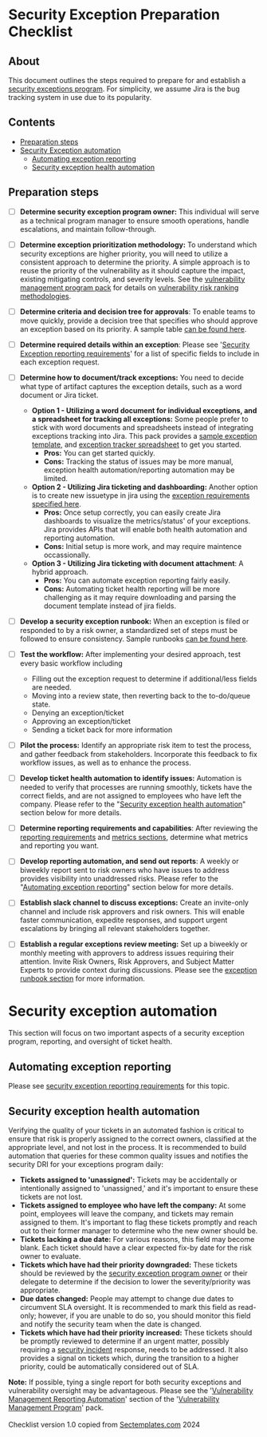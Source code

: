 # Security Exception Preparation Checklist


## About
This document outlines the steps required to prepare for and establish a <a href="./">security exceptions program</a>.  For simplicity, we assume Jira is the bug tracking system in use due to its popularity.

## Contents
 - [Preparation steps](#preparation-steps) 
 - [Security Exception automation](#security-exception-automation)
   - [Automating exception reporting](#Automating-exception-reporting)
   - [Security exception health automation](#security-exception-health-automation)

## Preparation steps
- [ ] <b>Determine security exception program owner:</b> This individual will serve as a technical program manager to ensure smooth operations, handle escalations, and maintain follow-through.
- [ ] <b>Determine exception prioritization methodology:</b> To understand which security exceptions are higher priority, you will need to utilize a consistent approach to determine the priority. A simple approach is to reuse the priority of the vulnerability as it should capture the impact, existing mitigating controls, and severity levels. See the <a href="https://www.sectemplates.com/2024/08/announcing-the-vulnerability-management-program-pack-10.html">vulnerability management program pack</a> for details on <a href="https://github.com/securitytemplates/sectemplates/blob/main/vulnerability-management/v1/Vulnerability_management_definitions.md">vulnerability risk ranking methodologies</a>. 
- [ ] <b>Determine criteria and decision tree for approvals</b>: To enable teams to move quickly, provide a decision tree that specifies who should approve an exception based on its priority. A sample table <a href="./Security_exceptions_definitions.md">can be found here</a>.
- [ ] <b>Determine required details within an exception</b>:  Please see '<a href="./Security_exception_reporting_requirements.md">Security Exception reporting requirements</a>' for a list of specific fields to include in each exception request. 

- [ ] <b>Determine how to document/track exceptions:</b> You need to decide what type of artifact captures the exception details, such as a word document or Jira ticket. 
    * <b>Option 1 - Utilizing a word document for individual exceptions, and a spreadsheet for tracking all exceptions:</b> Some people prefer to stick with word documents and spreadsheets instead of integrating exceptions tracking into Jira. This pack provides a <a href="./Security_exception_template.md">sample exception template</a>, and <a href="./Security_exceptions_tracker.csv">exception tracker spreadsheet</a> to get you started.
      * <b>Pros:</b> You can get started quickly. 
      * <b>Cons:</b> Tracking the status of issues may be more manual, exception health automation/reporting automation may be limited.   
    * <b>Option 2 - Utilizing Jira ticketing and dashboarding:</b> Another option is to create new issuetype in jira using the <a href="./Security_exception_reporting_requirements.md">exception requirements specified here</a>.
      * <b>Pros:</b> Once setup correctly, you can easily create Jira dashboards to visualize the metrics/status' of your exceptions. Jira provides APIs that will enable both health automation and reporting automation. 
      * <b>Cons:</b> Initial setup is more work, and may require maintence occassionally. 
    * <b>Option 3 - Utilizing Jira ticketing with document attachment</b>: A hybrid approach.
      * <b>Pros:</b> You can automate exception reporting fairly easily. 
      * <b>Cons:</b> Automating ticket health reporting will be more challenging as it may require downloading and parsing the document template instead of jira fields. 
- [ ] <b>Develop a security exception runbook:</b> When an exception is filed or responded to by a risk owner, a standardized set of steps must be followed to ensure consistency. Sample runbooks <a href="./Security_exception_runbooks.md">can be found here</a>.
- [ ] <b>Test the workflow:</b> After implementing your desired approach, test every basic workflow including
    * Filling out the exception request to determine if additional/less fields are needed. 
    * Moving into a review state, then reverting back to the to-do/queue state.
    * Denying an exception/ticket
    * Approving an exception/ticket
    * Sending a ticket back for more information
- [ ] <b>Pilot the process:</b> Identify an appropriate risk item to test the process, and gather feedback from stakeholders. Incorporate this feedback to fix workflow issues, as well as to enhance the process. 
- [ ] <b>Develop ticket health automation to identify issues:</b> Automation is needed to verify that processes are running smoothly, tickets have the correct fields, and are not assigned to employees who have left the company. Please refer to the "[Security exception health automation](#security-exception-health-automation)" section below for more details.
- [ ] <b>Determine reporting requirements and capabilities</b>: After reviewing the <a href="./Security_exception_reporting_requirements.md">reporting requirements</a> and <a href="./Security_exceptions_metrics.md">metrics sections</a>, determine what metrics and reporting you want.
- [ ] <b>Develop reporting automation, and send out reports</b>: A weekly or biweekly report sent to risk owners who have issues to address provides visibility into unaddressed risks. Please refer to the "[Automating exception reporting](#Automating-exception-reporting)" section below for more details.
- [ ] <b>Establish slack channel to discuss exceptions:</b> Create an invite-only channel and include risk approvers and risk owners. This will enable faster communication, expedite responses, and support urgent escalations by bringing all relevant stakeholders together. 
- [ ] <b>Establish a regular exceptions review meeting:</b> Set up a biweekly or monthly meeting with approvers to address issues requiring their attention. Invite Risk Owners, Risk Approvers, and Subject Matter Experts to provide context during discussions. Please see the <a href="./Security_exception_runbooks.md">exception runbook section</a> for more information. 



# Security exception automation
This section will focus on two important aspects of a security exception program, reporting, and oversight of ticket health.


## Automating exception reporting
Please see <a href="./Security_exception_reporting_requirements.md">security exception reporting requirements</a> for this topic. 


## Security exception health automation
Verifying the quality of your tickets in an automated fashion is critical to ensure that risk is properly assigned to the correct owners, classified at the appropriate level, and not lost in the process. It is recommended to build automation that queries for these common quality issues and notifies the security DRI for your exceptions program daily: 
* <b>Tickets assigned to 'unassigned':</b> Tickets may be accidentally or intentionally assigned to 'unassigned,' and it's important to ensure these tickets are not lost.<br>
* <b>Tickets assigned to employee who have left the company:</b>  At some point, employees will leave the company, and tickets may remain assigned to them. It's important to flag these tickets promptly and reach out to their former manager to determine who the new owner should be. <br>
* <b>Tickets lacking a due date:</b> For various reasons, this field may become blank. Each ticket should have a clear expected fix-by date for the risk owner to evaluate.<br>
* <b>Tickets which have had their priority downgraded:</b> These tickets should be reviewed by the <a href="./Security_exceptions_definitions.md">security exception program owner</a> or their delegate to determine if the decision to lower the severity/priority was appropriate. <br>
* <b>Due dates changed:</b> People may attempt to change due dates to circumvent SLA oversight. It is recommended to mark this field as read-only; however, if you are unable to do so, you should monitor this field and notify the security team when the date is changed.<br>
* <b>Tickets which have had their priority increased:</b> These tickets should be promptly reviewed to determine if an urgent matter, possibly requiring a <a href="https://www.sectemplates.com/incident-response/">security incident</a> response, needs to be addressed. It also provides a signal on tickets which, during the transition to a higher priority, could be automatically considered out of SLA.

<b>Note:</b> If possible, tying a single report for both security exceptions and vulnerability oversight may be advantageous. Please see the '<a href="https://github.com/securitytemplates/sectemplates/blob/main/vulnerability-management/v1/Vulnerability_reporting_requirements.md">Vulnerability Management Reporting Automation</a>' section of the '<a href="https://www.sectemplates.com/vulnerability-management/">Vulnerability Management Program</a>' pack. 
<br><br>
Checklist version 1.0 copied from [Sectemplates.com](https://www.sectemplates.com/) 2024


